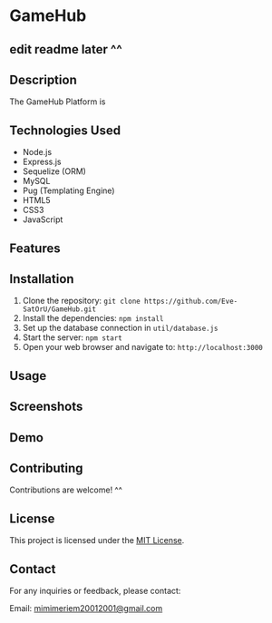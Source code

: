 # GameHub
<!-- pic -->
## edit readme later ^^
## Description

The GameHub Platform is 

## Technologies Used

- Node.js
- Express.js
- Sequelize (ORM)
- MySQL
- Pug (Templating Engine)
- HTML5
- CSS3
- JavaScript

## Features


## Installation

1. Clone the repository: `git clone https://github.com/Eve-SatOrU/GameHub.git`
2. Install the dependencies: `npm install`
3. Set up the database connection in `util/database.js`
5. Start the server: `npm start`
6. Open your web browser and navigate to: `http://localhost:3000`

## Usage


## Screenshots


## Demo


## Contributing

Contributions are welcome! ^^


## License

This project is licensed under the [MIT License](LICENSE).

## Contact

For any inquiries or feedback, please contact:

Email: mimimeriem20012001@gmail.com

